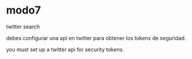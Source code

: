 # modo7
twitter search

debes configurar una api en twitter para obtener los tokens de seguridad.


you must set up a twitter api for security tokens.

